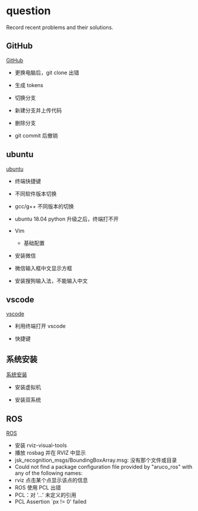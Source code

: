 # question
Record recent problems and their solutions.

## GitHub

[GitHub](file/GitHub.md)

- 更换电脑后，git clone 出错

- 生成 tokens

- 切换分支

- 新建分支并上传代码

- 删除分支

- git commit 后撤销



## ubuntu

[ubuntu](file/ubuntu.md)

- 终端快捷键

- 不同软件版本切换

- gcc/g++ 不同版本的切换

- ubuntu 18.04 python 升级之后，终端打不开
- Vim
  - 基础配置

- 安装微信

- 微信输入框中文显示方框

- 安装搜狗输入法，不能输入中文



## vscode

[vscode](file/vscode.md)

- 利用终端打开 vscode

- 快捷键



## 系统安装

[系统安装](file/系统安装.md)

- 安装虚拟机

- 安装双系统



## ROS

[ROS](file/ROS.md)

- 安装 rviz-visual-tools
- 播放 rosbag 并在 RVIZ 中显示
- jsk_recognition_msgs/BoundingBoxArray.msg: 没有那个文件或目录
- Could not find a package configuration file provided by "aruco_ros" with any of the following names:
- rviz 点击某个点显示该点的信息
- ROS 使用 PCL 出错
- PCL：对 '...' 未定义的引用
- PCL Assertion `px != 0' failed



